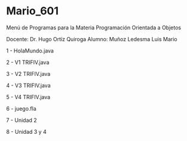 # Mario_601

Menú de Programas para la Materia Programación Orientada a Objetos

Docente: Dr. Hugo Ortíz Quiroga
Alumno: Muñoz Ledesma Luis Mario

1 - HolaMundo.java

2 - V1 TRIFIV.java

3 - V2 TRIFIV.java

4 - V3 TRIFIV.java

5 - V4 TRIFIV.java

6 - juego.fla

7 - Unidad 2

8 - Unidad 3 y 4
